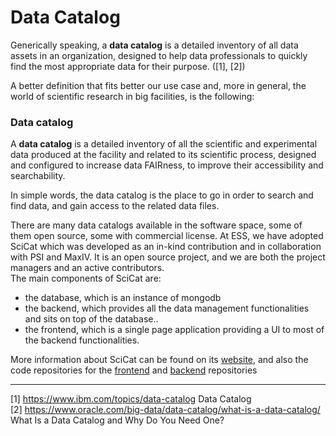 # Data Catalog

Generically speaking, a __data catalog__ is a detailed inventory of all data assets in an organization, designed to help data professionals to quickly find the most appropriate data for their purpose. ([1], [2])

A better definition that fits better our use case and, more in general, the world of scientific research in big facilities, is the following:  
### Data catalog
A __data catalog__ is a detailed inventory of all the scientific and experimental data produced at the facility and related to its scientific process, designed and configured to increase data FAIRness, to improve their accessibility and searchability.

In simple words, the data catalog is the place to go in order to search and find data, and gain access to the related data files.

There are many data catalogs available in the software space, some of them open source, some with commercial license. At ESS, we have adopted SciCat which was developed as an in-kind contribution and in collaboration with PSI and MaxIV. It is an open source project, and we are both the project managers and an active contributors.  
The main components of SciCat are:
- the database, which is an instance of mongodb
- the backend, which provides all the data management functionalities and sits on top of the database..
- the frontend, which is a single page application providing a UI to most of the backend functionalities.

More information about SciCat can be found on its [website](https://scicatproject.github.io/), and also the code repositories for the [frontend](https://github.com/SciCatProject/frontend) and [backend](https://github.com/SciCatProject/scicat-backend-next) repositories

------
[1] <https://www.ibm.com/topics/data-catalog> Data Catalog  
[2] <https://www.oracle.com/big-data/data-catalog/what-is-a-data-catalog/> What Is a Data Catalog and Why Do You Need One?  
